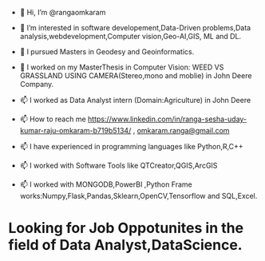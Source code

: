 - 👋 Hi, I’m @rangaomkaram
- 👀 I’m interested in software developement,Data-Driven problems,Data analysis,webdevelopment,Computer vision,Geo-AI,GIS, ML and DL.
- 🌱 I  pursued Masters in Geodesy and Geoinformatics.
- 💞️ I worked on my  MasterThesis in Computer Vision: WEED VS GRASSLAND USING CAMERA(Stereo,mono and moblie) in John Deere Company.
- 📫 I worked as Data Analyst intern (Domain:Agriculture) in John Deere
- 📫 How to reach me https://www.linkedin.com/in/ranga-sesha-uday-kumar-raju-omkaram-b719b5134/ , omkaram.ranga@gmail.com

- 📫 I have experienced in programming languages like Python,R,C++
- 📫 I worked with Software Tools like QTCreator,QGIS,ArcGIS
- 📫 I worked  with  MONGODB,PowerBI ,Python Frame works:Numpy,Flask,Pandas,Sklearn,OpenCV,Tensorflow and SQL,Excel.
# Looking for Job Oppotunites in the field of Data Analyst,DataScience.
<!---
rangaomkaram/rangaomkaram is a ✨ special ✨ repository because its `README.md` (this file) appears on your GitHub profile.
You can click the Preview link to take a look at your changes.
--->
